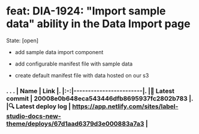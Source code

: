 # feat: DIA-1924: "Import sample data" ability in the Data Import page 
State: [open]
- add sample data import component

- add configurable manifest file with sample data

- create default manifest file with data hosted on our s3

<!--



This description MUST be filled out for a PR to receive a review. Its primary purposes are:



 - to enable your reviewer to review your code easily, and

 - to convince your reviewer that your code works as intended.



Some pointers to think about when filling out your PR description:

 - Reason for change: Description of problem and solution

 - Screenshots: All visible changes should include screenshots.

 - Rollout strategy: How will this code be rolled out? Feature flags / env var / other

 - Testing: Description of how this is being verified

 - Risks: Are there any known risks associated with this change, eg to security or performance?

 - Reviewer notes: Any info to help reviewers approve the PR

 - General notes: Any info to help onlookers understand the code, or callouts to significant portions.



You may use AI tools such as Copilot Actions to assist with writing your PR description (see https://docs.github.com/en/copilot/using-github-copilot/using-github-copilot-for-pull-requests/creating-a-pull-request-summary-with-github-copilot); however, an AI summary isn't enough by itself. You'll need to provide your reviewer with strong evidence that your code works as intended, which requires actually running the code and showing that it works.



-->

### . . . |  Name | Link |. |:-:|------------------------|. |<span aria-hidden="true">🔨</span> Latest commit | 20008e0b648eca543446dfb8695937fc2802b783 |. |<span aria-hidden="true">🔍</span> Latest deploy log | https://app.netlify.com/sites/label-studio-docs-new-theme/deploys/67d1aad6379d3e000883a7a3 |